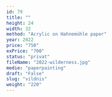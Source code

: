 ```yaml
---
id: 79
title: ""
height: 24
width: 32
method: "Acrylic on Hahnemühle paper"
year: 2022
price: "750"
exPrice: "700"
status: "privat"
fileName: "2022-wilderness.jpg"
medie: "paperpainting"
draft: "False"
slug: "vildnis"
weight: "220"
---
```

